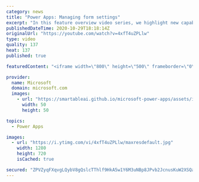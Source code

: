 ```yaml
---
category: news
title: "Power Apps: Managing form settings"
excerpt: "In this feature overview video series, we highlight new capabilities included in the latest update to Microsoft Power Apps.  Improvements to Microsoft Power Apps for managing form settings and events allow users to set various features on a form in the new modern designer.   Get the most out of Power"
publishedDateTime: 2020-10-29T18:18:14Z
originalUrl: "https://youtube.com/watch?v=4xfT4uZPLlw"
type: video
quality: 137
heat: 137
published: true

featuredContent: "<iframe width=\"800\" height=\"500\" frameborder=\"0\" src=\"https://www.youtube.com/embed/4xfT4uZPLlw\" allow=\"accelerometer; autoplay; encrypted-media; gyroscope; picture-in-picture\" allowfullscreen></iframe>"

provider:
  name: Microsoft
  domain: microsoft.com
  images:
    - url: "https://smartableai.github.io/microsoft-power-apps/assets/images/organizations/microsoft.com-50x50.jpg"
      width: 50
      height: 50

topics:
  - Power Apps

images:
  - url: "https://i.ytimg.com/vi/4xfT4uZPLlw/maxresdefault.jpg"
    width: 1280
    height: 720
    isCached: true

secured: "ZPVZyqFXqvgLQybV8gQslcTThlf9HkA5w1Y6M3uNBp8JPvb2JcnusKuW2XSQaArmbAokcQgVI5ZYTDWVJXf2J0K+Gf+MzyTNUnQ38YvYN8h/82c+n8Qv0FBr2QRiJf92oa55sQwmVtAs3oo5MYwiDx8DAa9HDdFtE8YlUH826a7G8I44onXX1zEkyaBfli250MjAQxgGVDxcv0xJDd2uZAunDuqPkOJqBaIMXo7Uaj8fw7srld3EGuyGmA0jaLYWJ+ErLb9KTdIZuqIiccYK4xPedM4C8Gu9bLkGhEUDlZVfgR18AWPlhQZQ7j+Bs1Fuaw3VFRCvs/Lw09WnjpC692zqU3/z0Cxd5q4G9lVKQrKyOXgvXYKiFs9sD35R1rFOtGPkhL07fWmRE3H/CLZVjgo/c6vEOSM+nwsheaWtLq7C5JBscUSkvF/YU5USwY8g;rqpDQul5KAb5m++FQlbpdA=="
---
```


